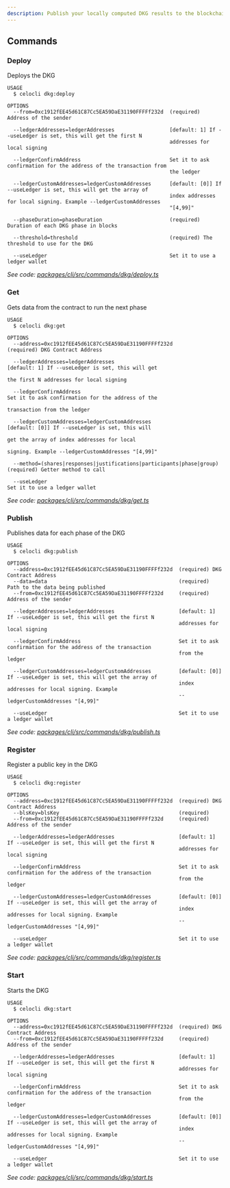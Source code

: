 ```yaml
---
description: Publish your locally computed DKG results to the blockchain
---
```


## Commands

### Deploy

Deploys the DKG

```
USAGE
  $ celocli dkg:deploy

OPTIONS
  --from=0xc1912fEE45d61C87Cc5EA59DaE31190FFFFf232d  (required) Address of the sender

  --ledgerAddresses=ledgerAddresses                  [default: 1] If --useLedger is set, this will get the first N
                                                     addresses for local signing

  --ledgerConfirmAddress                             Set it to ask confirmation for the address of the transaction from
                                                     the ledger

  --ledgerCustomAddresses=ledgerCustomAddresses      [default: [0]] If --useLedger is set, this will get the array of
                                                     index addresses for local signing. Example --ledgerCustomAddresses
                                                     "[4,99]"

  --phaseDuration=phaseDuration                      (required) Duration of each DKG phase in blocks

  --threshold=threshold                              (required) The threshold to use for the DKG

  --useLedger                                        Set it to use a ledger wallet
```

_See code: [packages/cli/src/commands/dkg/deploy.ts](https://github.com/celo-org/celo-monorepo/tree/master/packages/cli/src/commands/dkg/deploy.ts)_

### Get

Gets data from the contract to run the next phase

```
USAGE
  $ celocli dkg:get

OPTIONS
  --address=0xc1912fEE45d61C87Cc5EA59DaE31190FFFFf232d                 (required) DKG Contract Address

  --ledgerAddresses=ledgerAddresses                                    [default: 1] If --useLedger is set, this will get
                                                                       the first N addresses for local signing

  --ledgerConfirmAddress                                               Set it to ask confirmation for the address of the
                                                                       transaction from the ledger

  --ledgerCustomAddresses=ledgerCustomAddresses                        [default: [0]] If --useLedger is set, this will
                                                                       get the array of index addresses for local
                                                                       signing. Example --ledgerCustomAddresses "[4,99]"

  --method=(shares|responses|justifications|participants|phase|group)  (required) Getter method to call

  --useLedger                                                          Set it to use a ledger wallet
```

_See code: [packages/cli/src/commands/dkg/get.ts](https://github.com/celo-org/celo-monorepo/tree/master/packages/cli/src/commands/dkg/get.ts)_

### Publish

Publishes data for each phase of the DKG

```
USAGE
  $ celocli dkg:publish

OPTIONS
  --address=0xc1912fEE45d61C87Cc5EA59DaE31190FFFFf232d  (required) DKG Contract Address
  --data=data                                           (required) Path to the data being published
  --from=0xc1912fEE45d61C87Cc5EA59DaE31190FFFFf232d     (required) Address of the sender

  --ledgerAddresses=ledgerAddresses                     [default: 1] If --useLedger is set, this will get the first N
                                                        addresses for local signing

  --ledgerConfirmAddress                                Set it to ask confirmation for the address of the transaction
                                                        from the ledger

  --ledgerCustomAddresses=ledgerCustomAddresses         [default: [0]] If --useLedger is set, this will get the array of
                                                        index addresses for local signing. Example
                                                        --ledgerCustomAddresses "[4,99]"

  --useLedger                                           Set it to use a ledger wallet
```

_See code: [packages/cli/src/commands/dkg/publish.ts](https://github.com/celo-org/celo-monorepo/tree/master/packages/cli/src/commands/dkg/publish.ts)_

### Register

Register a public key in the DKG

```
USAGE
  $ celocli dkg:register

OPTIONS
  --address=0xc1912fEE45d61C87Cc5EA59DaE31190FFFFf232d  (required) DKG Contract Address
  --blsKey=blsKey                                       (required)
  --from=0xc1912fEE45d61C87Cc5EA59DaE31190FFFFf232d     (required) Address of the sender

  --ledgerAddresses=ledgerAddresses                     [default: 1] If --useLedger is set, this will get the first N
                                                        addresses for local signing

  --ledgerConfirmAddress                                Set it to ask confirmation for the address of the transaction
                                                        from the ledger

  --ledgerCustomAddresses=ledgerCustomAddresses         [default: [0]] If --useLedger is set, this will get the array of
                                                        index addresses for local signing. Example
                                                        --ledgerCustomAddresses "[4,99]"

  --useLedger                                           Set it to use a ledger wallet
```

_See code: [packages/cli/src/commands/dkg/register.ts](https://github.com/celo-org/celo-monorepo/tree/master/packages/cli/src/commands/dkg/register.ts)_

### Start

Starts the DKG

```
USAGE
  $ celocli dkg:start

OPTIONS
  --address=0xc1912fEE45d61C87Cc5EA59DaE31190FFFFf232d  (required) DKG Contract Address
  --from=0xc1912fEE45d61C87Cc5EA59DaE31190FFFFf232d     (required) Address of the sender

  --ledgerAddresses=ledgerAddresses                     [default: 1] If --useLedger is set, this will get the first N
                                                        addresses for local signing

  --ledgerConfirmAddress                                Set it to ask confirmation for the address of the transaction
                                                        from the ledger

  --ledgerCustomAddresses=ledgerCustomAddresses         [default: [0]] If --useLedger is set, this will get the array of
                                                        index addresses for local signing. Example
                                                        --ledgerCustomAddresses "[4,99]"

  --useLedger                                           Set it to use a ledger wallet
```

_See code: [packages/cli/src/commands/dkg/start.ts](https://github.com/celo-org/celo-monorepo/tree/master/packages/cli/src/commands/dkg/start.ts)_
